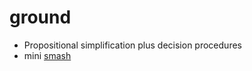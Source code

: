 ground
======
- Propositional simplification plus decision procedures
- mini [smash](../pages/smash.md)
